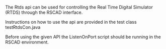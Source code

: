The Rtds api can be used for controlling the Real Time Digital Simulator (RTDS)
through the RSCAD interface.

Instructions on how to use the api are provided in the test class testRtdsCon.java

Before using the given API the ListenOnPort script should be running in the 
RSCAD environment.
